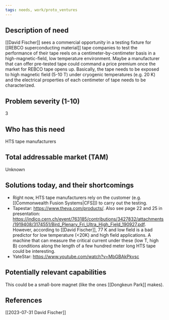 ```yaml
---
tags: needs, work/proto_ventures
---
```


## Description of need
[[David Fischer]] sees a commercial opportunity in a testing fixture for [[REBCO superconducting material]] tape companies to test the performance of their tape reels on a centimeter-by-centimeter basis in a high-magnetic-field, low temperature environment. Maybe a manufacturer that can offer pre-tested tape could command a price premium once the market for REBCO tape opens up.
Basically, the tape needs to be exposed to high magnetic field (5-10 T) under cryogenic temperatures (e.g. 20 K) and the electrical properties of each centimeter of tape needs to be characterized. 
## Problem severity (1-10)
3
## Who has this need
HTS tape manufacturers
## Total addressable market (TAM)
Unknown
## Solutions today, and their shortcomings
- Right now, HTS tape manufacturers rely on the customer (e.g. [[Commonwealth Fusion Systems|CFS]]) to carry out the testing. 
- Tapestar: https://www.theva.com/products/. Also see page 22 and 25 in presentation: https://indico.cern.ch/event/763185/contributions/3427832/attachments/1919408/3174551/Bird_Plenary_Fri_Ultra_High_Field_190927.pdf. However, according to [[David Fischer]], 77 K and low field is a bad predictor for low temperature (<20K) and high field applications. A machine that can measure the critical current under these (low T, high B) conditions along the length of a few hundred meter long HTS tape could be interesting.
- YateStar: https://www.youtube.com/watch?v=MbGBAkPkvsc
## Potentially relevant capabilities
This could be a small-bore magnet (like the ones [[Dongkeun Park]] makes).
## References
[[2023-07-31 David Fischer]]
